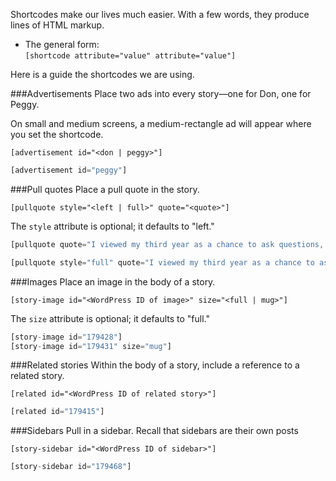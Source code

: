 Shortcodes make our lives much easier. With a few words, they produce lines of HTML markup.
  * The general form:  
  ```[shortcode attribute="value" attribute="value"]```

Here is a guide the shortcodes we are using.

###Advertisements
Place two ads into every story&mdash;one for Don, one for Peggy.

On small and medium screens, a medium-rectangle ad will appear where you set the shortcode.

```[advertisement id="<don | peggy>"]```

```php
[advertisement id="peggy"]
```


###Pull quotes
Place a pull quote in the story.

```[pullquote style="<left | full>" quote="<quote>"]```

The ```style``` attribute is optional; it defaults to "left."

```php
[pullquote quote="I viewed my third year as a chance to ask questions, challenge my clinical skills and learn from anyone and everyone."]

[pullquote style="full" quote="I viewed my third year as a chance to ask questions, challenge my clinical skills and learn from anyone and everyone."]

```

###Images
Place an image in the body of a story.

```[story-image id="<WordPress ID of image>" size="<full | mug>"]```

The ```size``` attribute is optional; it defaults to "full."

```php
[story-image id="179428"] 
[story-image id="179431" size="mug"] 
```

###Related stories
Within the body of a story, include a reference to a related story.

```[related id="<WordPress ID of related story>"]```

```php
[related id="179415"] 
```

###Sidebars
Pull in a sidebar. Recall that sidebars are their own posts

```[story-sidebar id="<WordPress ID of sidebar>"]```

```php
[story-sidebar id="179468"]
```
